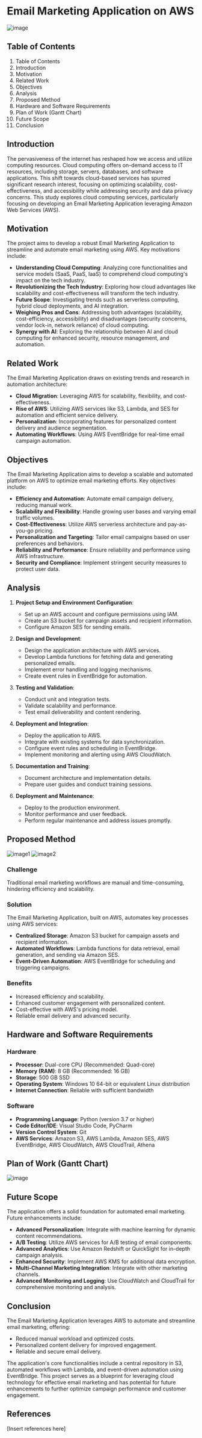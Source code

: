 # Email Marketing Application on AWS

![image](https://github.com/Bhupendra-Maurya/cloudNativeApp/assets/114428614/693879a5-a5f1-4a2e-969e-75c600f75f57)


## Table of Contents

1. Table of Contents
2. Introduction
3. Motivation
4. Related Work
5. Objectives
6. Analysis
7. Proposed Method
8. Hardware and Software Requirements
9. Plan of Work (Gantt Chart)
10. Future Scope
11. Conclusion


## Introduction

The pervasiveness of the internet has reshaped how we access and utilize computing resources. Cloud computing offers on-demand access to IT resources, including storage, servers, databases, and software applications. This shift towards cloud-based services has spurred significant research interest, focusing on optimizing scalability, cost-effectiveness, and accessibility while addressing security and data privacy concerns. This study explores cloud computing services, particularly focusing on developing an Email Marketing Application leveraging Amazon Web Services (AWS).

## Motivation

The project aims to develop a robust Email Marketing Application to streamline and automate email marketing using AWS. Key motivations include:

- **Understanding Cloud Computing**: Analyzing core functionalities and service models (SaaS, PaaS, IaaS) to comprehend cloud computing's impact on the tech industry.
- **Revolutionizing the Tech Industry**: Exploring how cloud advantages like scalability and cost-effectiveness will transform the tech industry.
- **Future Scope**: Investigating trends such as serverless computing, hybrid cloud deployments, and AI integration.
- **Weighing Pros and Cons**: Addressing both advantages (scalability, cost-efficiency, accessibility) and disadvantages (security concerns, vendor lock-in, network reliance) of cloud computing.
- **Synergy with AI**: Exploring the relationship between AI and cloud computing for enhanced security, resource management, and automation.

## Related Work

The Email Marketing Application draws on existing trends and research in automation architecture:

- **Cloud Migration**: Leveraging AWS for scalability, flexibility, and cost-effectiveness.
- **Rise of AWS**: Utilizing AWS services like S3, Lambda, and SES for automation and efficient service delivery.
- **Personalization**: Incorporating features for personalized content delivery and audience segmentation.
- **Automating Workflows**: Using AWS EventBridge for real-time email campaign automation.

## Objectives

The Email Marketing Application aims to develop a scalable and automated platform on AWS to optimize email marketing efforts. Key objectives include:

- **Efficiency and Automation**: Automate email campaign delivery, reducing manual work.
- **Scalability and Flexibility**: Handle growing user bases and varying email traffic volumes.
- **Cost-Effectiveness**: Utilize AWS serverless architecture and pay-as-you-go pricing.
- **Personalization and Targeting**: Tailor email campaigns based on user preferences and behaviors.
- **Reliability and Performance**: Ensure reliability and performance using AWS infrastructure.
- **Security and Compliance**: Implement stringent security measures to protect user data.

## Analysis

1. **Project Setup and Environment Configuration**:
   - Set up an AWS account and configure permissions using IAM.
   - Create an S3 bucket for campaign assets and recipient information.
   - Configure Amazon SES for sending emails.

2. **Design and Development**:
   - Design the application architecture with AWS services.
   - Develop Lambda functions for fetching data and generating personalized emails.
   - Implement error handling and logging mechanisms.
   - Create event rules in EventBridge for automation.

3. **Testing and Validation**:
   - Conduct unit and integration tests.
   - Validate scalability and performance.
   - Test email deliverability and content rendering.

4. **Deployment and Integration**:
   - Deploy the application to AWS.
   - Integrate with existing systems for data synchronization.
   - Configure event rules and scheduling in EventBridge.
   - Implement monitoring and alerting using AWS CloudWatch.

5. **Documentation and Training**:
   - Document architecture and implementation details.
   - Prepare user guides and conduct training sessions.

6. **Deployment and Maintenance**:
   - Deploy to the production environment.
   - Monitor performance and user feedback.
   - Perform regular maintenance and address issues promptly.

## Proposed Method
![image1](https://github.com/Bhupendra-Maurya/cloudNativeApp/blob/main/Picture1.png)
![image2](https://github.com/Bhupendra-Maurya/cloudNativeApp/blob/main/Picture2.png)
### Challenge

Traditional email marketing workflows are manual and time-consuming, hindering efficiency and scalability.

### Solution

The Email Marketing Application, built on AWS, automates key processes using AWS services:

- **Centralized Storage**: Amazon S3 bucket for campaign assets and recipient information.
- **Automated Workflows**: Lambda functions for data retrieval, email generation, and sending via Amazon SES.
- **Event-Driven Automation**: AWS EventBridge for scheduling and triggering campaigns.

### Benefits

- Increased efficiency and scalability.
- Enhanced customer engagement with personalized content.
- Cost-effective with AWS's pricing model.
- Reliable email delivery and advanced security.

## Hardware and Software Requirements

### Hardware

- **Processor**: Dual-core CPU (Recommended: Quad-core)
- **Memory (RAM)**: 8 GB (Recommended: 16 GB)
- **Storage**: 500 GB SSD
- **Operating System**: Windows 10 64-bit or equivalent Linux distribution
- **Internet Connection**: Reliable with sufficient bandwidth

### Software

- **Programming Language**: Python (version 3.7 or higher)
- **Code Editor/IDE**: Visual Studio Code, PyCharm
- **Version Control System**: Git
- **AWS Services**: Amazon S3, AWS Lambda, Amazon SES, AWS EventBridge, AWS CloudWatch, AWS CloudTrail, Athena

## Plan of Work (Gantt Chart)

![image](https://github.com/Bhupendra-Maurya/cloudNativeApp/blob/main/ganttchart.jpeg)

## Future Scope

The application offers a solid foundation for automated email marketing. Future enhancements include:

- **Advanced Personalization**: Integrate with machine learning for dynamic content recommendations.
- **A/B Testing**: Utilize AWS services for A/B testing of email components.
- **Advanced Analytics**: Use Amazon Redshift or QuickSight for in-depth campaign analysis.
- **Enhanced Security**: Implement AWS KMS for additional data encryption.
- **Multi-Channel Marketing Integration**: Integrate with other marketing channels.
- **Advanced Monitoring and Logging**: Use CloudWatch and CloudTrail for comprehensive monitoring and analysis.

## Conclusion

The Email Marketing Application leverages AWS to automate and streamline email marketing, offering:

- Reduced manual workload and optimized costs.
- Personalized content delivery for improved engagement.
- Reliable and secure email delivery.

The application's core functionalities include a central repository in S3, automated workflows with Lambda, and event-driven automation using EventBridge. This project serves as a blueprint for leveraging cloud technology for effective email marketing and has potential for future enhancements to further optimize campaign performance and customer engagement.

## References

[Insert references here]
